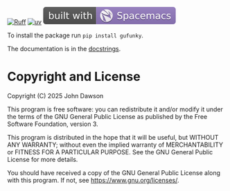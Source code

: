 [![Ruff](https://img.shields.io/endpoint?url=https://raw.githubusercontent.com/astral-sh/ruff/main/assets/badge/v2.json)](https://github.com/astral-sh/ruff)
[![uv](https://img.shields.io/endpoint?url=https://raw.githubusercontent.com/astral-sh/uv/main/assets/badge/v0.json)](https://github.com/astral-sh/uv)
[![Built with Spacemacs](https://raw.githubusercontent.com/syl20bnr/spacemacs/develop/assets/spacemacs-badge.svg)](https://develop.spacemacs.org)

To install the package run `pip install gufunky`.

The documentation is in the
[docstrings](https://github.com/JohnADawson/gufunky/blob/master/src/gufunky/__init__.py).

# Copyright and License

Copyright (C) 2025 John Dawson

This program is free software: you can redistribute it and/or modify it under
the terms of the GNU General Public License as published by the Free Software
Foundation, version 3.

This program is distributed in the hope that it will be useful, but WITHOUT ANY
WARRANTY; without even the implied warranty of MERCHANTABILITY or FITNESS FOR A
PARTICULAR PURPOSE. See the GNU General Public License for more details.

You should have received a copy of the GNU General Public License along with
this program. If not, see <https://www.gnu.org/licenses/>.
